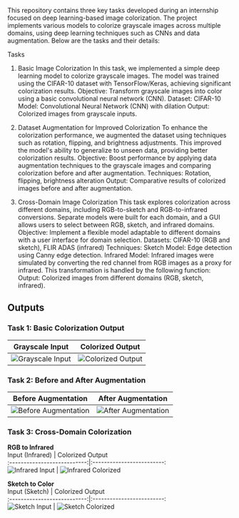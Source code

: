 This repository contains three key tasks developed during an internship focused on deep learning-based image colorization. The project implements various models to colorize grayscale images across multiple domains, using deep learning techniques such as CNNs and data augmentation. Below are the tasks and their details:

Tasks
1. Basic Image Colorization
In this task, we implemented a simple deep learning model to colorize grayscale images. The model was trained using the CIFAR-10 dataset with TensorFlow/Keras, achieving significant colorization results.
Objective: Transform grayscale images into color using a basic convolutional neural network (CNN).
Dataset: CIFAR-10
Model: Convolutional Neural Network (CNN) with dilation
Output: Colorized images from grayscale inputs.

2. Dataset Augmentation for Improved Colorization
To enhance the colorization performance, we augmented the dataset using techniques such as rotation, flipping, and brightness adjustments. This improved the model's ability to generalize to unseen data, providing better colorization results.
Objective: Boost performance by applying data augmentation techniques to the grayscale images and comparing colorization before and after augmentation.
Techniques: Rotation, flipping, brightness alteration
Output: Comparative results of colorized images before and after augmentation.

3. Cross-Domain Image Colorization
This task explores colorization across different domains, including RGB-to-sketch and RGB-to-infrared conversions. Separate models were built for each domain, and a GUI allows users to select between RGB, sketch, and infrared domains.
Objective: Implement a flexible model adaptable to different domains with a user interface for domain selection.
Datasets: CIFAR-10 (RGB and sketch), FLIR ADAS (infrared)
Techniques:
Sketch Model: Edge detection using Canny edge detection.
Infrared Model: Infrared images were simulated by converting the red channel from RGB images as a proxy for infrared. This transformation is handled by the following function:
Output: Colorized images from different domains (RGB, sketch, infrared).


## Outputs

### Task 1: Basic Colorization Output

Grayscale Input              |  Colorized Output
:---------------------------:|:-------------------------:
![Grayscale Input](images/input1.png) | ![Colorized Output](images/output1.png)

### Task 2: Before and After Augmentation

Before Augmentation          |  After Augmentation
:---------------------------:|:-------------------------:
![Before Augmentation](images/input2.png) | ![After Augmentation](images/output2.png)

### Task 3: Cross-Domain Colorization

**RGB to Infrared**  
Input (Infrared)             |  Colorized Output  
:---------------------------:|:-------------------------:  
![Infrared Input](images/input3.png) | ![Infrared Colorized](images/output3.png)  

**Sketch to Color**  
Input (Sketch)               |  Colorized Output  
:---------------------------:|:-------------------------:  
![Sketch Input](images/input4.png) | ![Sketch Colorized](images/output4.png)
